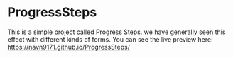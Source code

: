 # ProgressSteps

This is a simple project called Progress Steps.
we have generally seen this effect with different kinds of forms.
You can see the live preview here:
https://navn9171.github.io/ProgressSteps/
